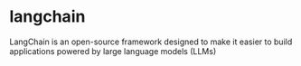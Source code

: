 # langchain
LangChain is an open-source framework designed to make it easier to build applications powered by large language models (LLMs)
